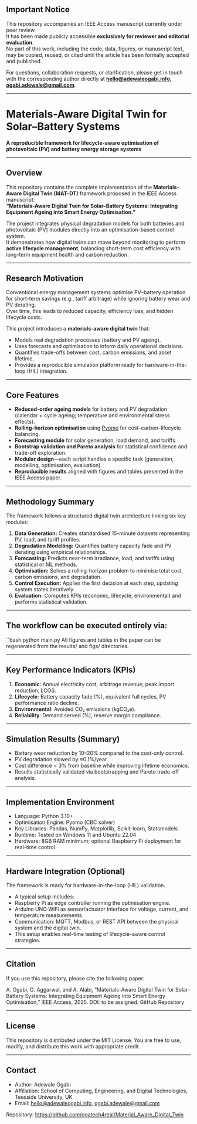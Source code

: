 ## Important Notice

This repository accompanies an IEEE Access manuscript currently under peer review.  
It has been made publicly accessible **exclusively for reviewer and editorial evaluation**.  
No part of this work, including the code, data, figures, or manuscript text, may be copied, reused, or cited until the article has been formally accepted and published.  

For questions, collaboration requests, or clarification, please get in touch with the corresponding author directly at **hello@adewaleogabi.info, ogabi.adewale@gmail.com**.

---

# Materials-Aware Digital Twin for Solar–Battery Systems  
**A reproducible framework for lifecycle-aware optimisation of photovoltaic (PV) and battery energy storage systems**

---

## Overview

This repository contains the complete implementation of the **Materials-Aware Digital Twin (MAT-DT)** framework proposed in the IEEE Access manuscript:  
**“Materials-Aware Digital Twin for Solar–Battery Systems: Integrating Equipment Ageing into Smart Energy Optimisation.”**

The project integrates physical degradation models for both batteries and photovoltaic (PV) modules directly into an optimisation-based control system.  
It demonstrates how digital twins can move beyond monitoring to perform **active lifecycle management**, balancing short-term cost efficiency with long-term equipment health and carbon reduction.

---

## Research Motivation

Conventional energy management systems optimise PV–battery operation for short-term savings (e.g., tariff arbitrage) while ignoring battery wear and PV derating.  
Over time, this leads to reduced capacity, efficiency loss, and hidden lifecycle costs.

This project introduces a **materials-aware digital twin** that:
- Models real degradation processes (battery and PV ageing).  
- Uses forecasts and optimisation to inform daily operational decisions.  
- Quantifies trade-offs between cost, carbon emissions, and asset lifetime.  
- Provides a reproducible simulation platform ready for hardware-in-the-loop (HIL) integration.

---

## Core Features

- **Reduced-order ageing models** for battery and PV degradation (calendar + cycle ageing; temperature and environmental stress effects).  
- **Rolling-horizon optimisation** using [Pyomo](https://www.pyomo.org/) for cost–carbon–lifecycle balancing.  
- **Forecasting module** for solar generation, load demand, and tariffs.  
- **Bootstrap validation and Pareto analysis** for statistical confidence and trade-off exploration.  
- **Modular design**—each script handles a specific task (generation, modelling, optimisation, evaluation).  
- **Reproducible results** aligned with figures and tables presented in the IEEE Access paper.

---

## Methodology Summary

The framework follows a structured digital twin architecture linking six key modules:

1. **Data Generation:** Creates standardised 15-minute datasets representing PV, load, and tariff profiles.  
2. **Degradation Modelling:** Quantifies battery capacity fade and PV derating using empirical relationships.  
3. **Forecasting:** Predicts near-term irradiance, load, and tariffs using statistical or ML methods.  
4. **Optimisation:** Solves a rolling-horizon problem to minimise total cost, carbon emissions, and degradation.  
5. **Control Execution:** Applies the first decision at each step, updating system states iteratively.  
6. **Evaluation:** Computes KPIs (economic, lifecycle, environmental) and performs statistical validation.

---

## The workflow can be executed entirely via:

  ``bash
python main.py
All figures and tables in the paper can be regenerated from the results/ and figs/ directories.

---

##  Key Performance Indicators (KPIs)

  1. **Economic**: Annual electricity cost, arbitrage revenue, peak import reduction, LCOS.
  2. **Lifecycle**: Battery capacity fade (%), equivalent full cycles, PV performance ratio decline.
  3. **Environmental**: Avoided CO₂ emissions (kgCO₂e).
  4. **Reliability**: Demand served (%), reserve margin compliance.

---

## Simulation Results (Summary)

  - Battery wear reduction by 10–20% compared to the cost-only control.
  - PV degradation slowed by ≈0.1%/year.
  - Cost difference < 3% from baseline while improving lifetime economics.
  - Results statistically validated via bootstrapping and Pareto trade-off analysis.

---

## Implementation Environment

- Language: Python 3.10+
- Optimisation Engine: Pyomo (CBC solver)
- Key Libraries: Pandas, NumPy, Matplotlib, Scikit-learn, Statsmodels
- Runtime: Tested on Windows 11 and Ubuntu 22.04
- Hardware: 8GB RAM minimum; optional Raspberry Pi deployment for real-time control

---

## Hardware Integration (Optional)

The framework is ready for hardware-in-the-loop (HIL) validation.
  - A typical setup includes:
  - Raspberry Pi as edge controller running the optimisation engine.
  - Arduino UNO WiFi as sensor/actuator interface for voltage, current, and temperature measurements.
  - Communication: MQTT, Modbus, or REST API between the physical system and the digital twin.
  - This setup enables real-time testing of lifecycle-aware control strategies.


---

## Citation

If you use this repository, please cite the following paper:

A. Ogabi, G. Aggarwal, and A. Alabi,
“Materials-Aware Digital Twin for Solar–Battery Systems: Integrating Equipment Ageing into Smart Energy Optimisation,”
IEEE Access, 2025. DOI: to be assigned.
GitHub Repository



---

## License

This repository is distributed under the MIT License.
You are free to use, modify, and distribute this work with appropriate credit.


---

## Contact

- Author: Adewale Ogabi
- Affiliation: School of Computing, Engineering, and Digital Technologies, Teesside University, UK
- Email: hello@adewaleogabi.info, ogabi.adewale@gmail.com

Repository: https://github.com/ogatech4real/Material_Aware_Digital_Twin


